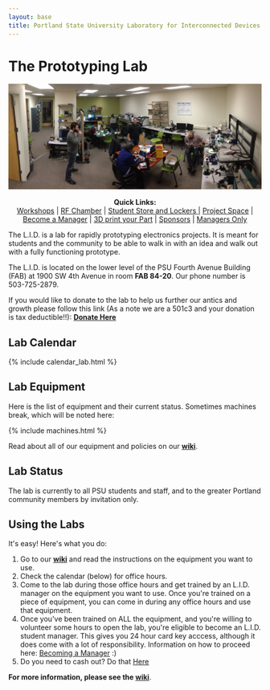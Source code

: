 ```yaml
---
layout: base
title: Portland State University Laboratory for Interconnected Devices
---
```



# The Prototyping Lab

![The L.I.D.](/images/lab_panorama.jpg)

<p align="center">
  <b>Quick Links:</b><br>
  <a href="https://github.com/psu-epl/psu-epl.github.com/wiki/Workshops">Workshops</a> |
  <a href="https://github.com/psu-epl/psu-epl.github.com/wiki/RF-Chamber">RF Chamber</a> |
  <a href="https://github.com/psu-epl/psu-epl.github.com/wiki/Student-Store">Student Store and Lockers </a> |
  <a href="https://github.com/psu-epl/psu-epl.github.com/wiki/Project-Space">Project Space</a> |
  <a href="https://github.com/psu-epl/psu-epl.github.com/wiki/Becoming-an-L.I.D.-Manager">Become a Manager</a> |
  <a href="https://github.com/psu-epl/psu-epl.github.com/wiki/3D-Printers">3D print your Part</a> |
  <a href="https://github.com/psu-epl/psu-epl.github.com/wiki/Sponsors">Sponsors</a> |
  <a href="https://github.com/psu-epl/epl-managers-private/wiki">Managers Only</a> 
  <br>
</p>

The L.I.D. is a lab for rapidly prototyping electronics projects. It is meant for
students and the community to be able to walk in with an idea and walk out with a
fully functioning prototype.

<!-- **[Watch an introductory video on the lab](http://youtu.be/P7JFAv6JM00 "YouTube")**. -->

The L.I.D. is located on the lower level of the PSU Fourth Avenue Building
(FAB) at 1900 SW 4th Avenue in room **FAB 84-20**. Our phone number is
503-725-2879.

If you would like to donate to the lab to help us further our antics and growth please follow this link (As a note we are a 501c3 and your donation is tax deductible!!): **[Donate Here](https://cconn.foundation.pdx.edu/ccon/new_gift.do?action=newGift&giving_page_id=240)**

## Lab Calendar

{% include calendar_lab.html %}


## Lab Equipment

Here is the list of equipment and their current status. Sometimes machines
break, which will be noted here:

{% include machines.html %}

Read about all of our equipment and policies on our **[wiki](https://github.com/psu-epl/psu-epl.github.com/wiki "PSU L.I.D. Wiki")**.


## Lab Status

The lab is currently to all PSU students and staff, and to the greater Portland community members by
invitation only.


## Using the Labs

It's easy! Here's what you do:

 1. Go to our **[wiki](https://github.com/psu-epl/psu-epl.github.com/wiki "wiki")** and read the instructions on the equipment you want to use.
 2. Check the calendar (below) for office hours.
 3. Come to the lab during those office hours and get trained by an L.I.D. manager on the equipment you want to use. Once you're trained on a piece of equipment, you can come in during any office hours and use that equipment.
 4. Once you've been trained on ALL the equipment, and you're willing to volunteer some hours to open the lab, you're eligible to become an L.I.D. student manager. This gives you 24 hour card key acccess, although it does come with a lot of responsibility. Information on how to proceed here: [Becoming a Manager](https://github.com/psu-epl/psu-epl.github.com/wiki/Becoming-an-L.I.D.-Manager "Manager Training") :)
 5. Do you need to cash out?  Do that [Here](https://commerce.cashnet.com/ecei)


**For more information, please see the [wiki](https://github.com/psu-epl/psu-epl.github.com/wiki "PSU L.I.D. Wiki")**.




